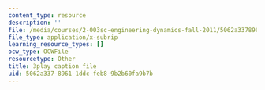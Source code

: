 ```yaml
---
content_type: resource
description: ''
file: /media/courses/2-003sc-engineering-dynamics-fall-2011/5062a33789611ddcfeb89b2b60fa9b7b_GUvoVvXwoOQ.srt
file_type: application/x-subrip
learning_resource_types: []
ocw_type: OCWFile
resourcetype: Other
title: 3play caption file
uid: 5062a337-8961-1ddc-feb8-9b2b60fa9b7b
---
```

